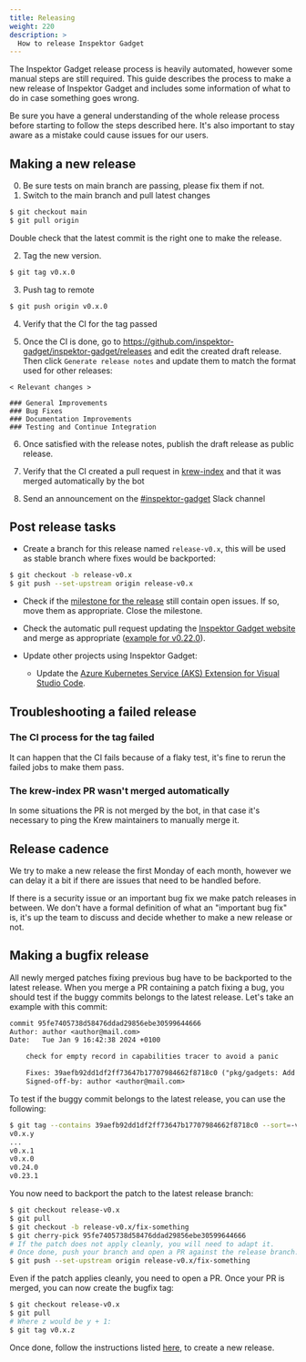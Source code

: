 ```yaml
---
title: Releasing
weight: 220
description: >
  How to release Inspektor Gadget
---
```


The Inspektor Gadget release process is heavily automated, however some manual steps are still
required. This guide describes the process to make a new release of Inspektor Gadget and includes
some information of what to do in case something goes wrong.

Be sure you have a general understanding of the whole release process before starting to follow the
steps described here. It's also important to stay aware as a mistake could cause issues for our
users.

## Making a new release

0. Be sure tests on main branch are passing, please fix them if not.
1. Switch to the main branch and pull latest changes

```bash
$ git checkout main
$ git pull origin
```

Double check that the latest commit is the right one to make the release.

2. Tag the new version.

```bash
$ git tag v0.x.0
```

3. Push tag to remote

```bash
$ git push origin v0.x.0
```

4. Verify that the CI for the tag passed

5. Once the CI is done, go to https://github.com/inspektor-gadget/inspektor-gadget/releases and edit
   the created draft release. Then click `Generate release notes` and update them to match the format used
   for other releases:

```
< Relevant changes >

### General Improvements
### Bug Fixes
### Documentation Improvements
### Testing and Continue Integration
```

6. Once satisfied with the release notes, publish the draft release as public release.

7. Verify that the CI created a pull request in
   [krew-index](https://github.com/kubernetes-sigs/krew-index/pulls) and that it was merged
   automatically by the bot

8. Send an announcement on the [#inspektor-gadget](https://kubernetes.slack.com/archives/CSYL75LF6) Slack channel

## Post release tasks

- Create a branch for this release named `release-v0.x`, this will be used as stable branch where fixes would be backported:

```bash
$ git checkout -b release-v0.x
$ git push --set-upstream origin release-v0.x
```

- Check if the [milestone for the release](https://github.com/inspektor-gadget/inspektor-gadget/milestones) still
  contain open issues. If so, move them as appropriate. Close the milestone.

- Check the automatic pull request updating the [Inspektor Gadget website](https://inspektor-gadget.io/) and merge as appropriate ([example for v0.22.0](https://github.com/inspektor-gadget/website/pull/27)).

- Update other projects using Inspektor Gadget:

  - Update the [Azure Kubernetes Service (AKS) Extension for Visual Studio Code](https://github.com/Azure/vscode-aks-tools/pull/191).

## Troubleshooting a failed release

### The CI process for the tag failed

It can happen that the CI fails because of a flaky test, it's fine to rerun the failed jobs to make
them pass.

### The krew-index PR wasn't merged automatically

In some situations the PR is not merged by the bot, in that case it's necessary to ping the
Krew maintainers to manually merge it.


## Release cadence

We try to make a new release the first Monday of each month, however we can delay it a bit if there
are issues that need to be handled before.

If there is a security issue or an important bug fix we make patch releases in between. We don't
have a formal definition of what an "important bug fix" is, it's up the team to discuss and decide
whether to make a new release or not.

## Making a bugfix release

All newly merged patches fixing previous bug have to be backported to the latest release.
When you merge a PR containing a patch fixing a bug, you should test if the buggy commits belongs to the latest release.
Let's take an example with this commit:

```patch
commit 95fe7405738d58476ddad29856ebe30599644666
Author: author <author@mail.com>
Date:   Tue Jan 9 16:42:38 2024 +0100

    check for empty record in capabilities tracer to avoid a panic

    Fixes: 39aefb92dd1df2ff73647b17707984662f8718c0 ("pkg/gadgets: Add capabilities CO-RE tracer.")
    Signed-off-by: author <author@mail.com>
```

To test if the buggy commit belongs to the latest release, you can use the following:

```bash
$ git tag --contains 39aefb92dd1df2ff73647b17707984662f8718c0 --sort=-v:refname
v0.x.y
...
v0.x.1
v0.x.0
v0.24.0
v0.23.1
```

You now need to backport the patch to the latest release branch:

```bash
$ git checkout release-v0.x
$ git pull
$ git checkout -b release-v0.x/fix-something
$ git cherry-pick 95fe7405738d58476ddad29856ebe30599644666
# If the patch does not apply cleanly, you will need to adapt it.
# Once done, push your branch and open a PR against the release branch:
$ git push --set-upstream origin release-v0.x/fix-something
```

Even if the patch applies cleanly, you need to open a PR.
Once your PR is merged, you can now create the bugfix tag:

```bash
$ git checkout release-v0.x
$ git pull
# Where z would be y + 1:
$ git tag v0.x.z
```

Once done, follow the instructions listed [here](#making-a-new-release), to create a new release.
